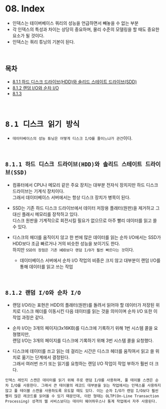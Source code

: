 # 08. Index

- 인덱스는 테이버베이스 쿼리의 성능을 언급하면서 빼놓을 수 없는 부분
- 각 인덱스의 특성과 차이는 상당히 중요하며, 물리 수준의 모델링을 할 때도 중요한 요소가 될 것이다.
- 인덱스는 쿼리 튜닝의 기본이 된다.

<br/>

## **목차**
- [8.1.1 하드 디스크 드라이브(HDD)와 솔리드 스테이트 드라이브(SDD)](#1)
- [8.1.2 랜덤 I/O와 순차 I/O](#2)
- [8.1.3](#3)

<br/>

# **`8.1 디스크 읽기 방식`**
- `데이터베이스의 성능 튜닝은 어떻게 디스크 I/O를 줄이느냐가 관건`이다.

<br/>

## **`8.1.1 하드 디스크 드라이브(HDD)와 솔리드 스테이트 드라이브(SSD)`**<a id="1"></a>
- 컴퓨터에서 CPU나 메모리 같은 주요 장치는 대부분 전자식 장치지만 하드 디스크 드라이브는 기계식 장치이다.  
그래서 데이터베이스 서버에서는 항상 디스크 장치가 병목이 된다.

- SSD는 기존 하드 디스크 드라이브에서 데이터 저장용 플래터(원판)을 제거하고 그 대신 플래시 메모리를 장착하고 있다.  
디스크 원판을 기계적으로 회전시킬 필요가 없으므로 아주 빨리 데이터를 읽고 쓸 수 있다.

- 디스크의 헤더를 움직이지 않고 한 번에 많은 데이터를 읽는 순차 I/O에서는 SSD가 HDD보다 조금 빠르거나 거의 비슷한 성능을 보이기도 한다.  
하지만 `SSD의 장점은 기존 HDD보다 랜덤 I/O가 훨씬 빠르다는 것`이다.
    - 데이터베이스 서버에서 순차 I/O 작업의 비중은 크지 않고 대부분이 랜덤 I/O를 통해 데이터를 읽고 쓰는 작업

<br/>

## **`8.1.2 랜덤 I/O와 순차 I/O`**<a id="2"></a>
- 랜덤 I/O라는 표현은 HDD의 플래터(원판)를 돌려서 읽어야 할 데이터가 저장된 위치로 디스크 헤더를 이동시킨 다음 데이터를 읽는 것을 의미이며 순차 I/O 또한 이 작업 과정은 같다.

- 순차 I/O는 3개의 페이지(3x16KB)를 디스크에 기록하기 위해 1번 시스템 콜을 요쳥했지만,  
랜덤 I/O는 3개의 페이지를 디스크에 기록하기 위해 3번 시스템 콜을 요청했다.

- 디스크에 데이터를 쓰고 읽는 데 걸리는 시간은 디스크 헤더를 움직여서 읽고 쓸 위치로 옮기는 단계에서 결정된다.  
그래서 여러번 쓰기 또는 읽기를 요청하는 랜덤 I/O 작업이 작업 부하가 훨씬 더 크다.

```
인덱스 레인지 스캔은 데이터를 읽기 위해 주로 랜덤 I/O를 사용하며, 풀 테이블 스캔은 순차 I/O를 사용한다. 그래서 큰 테이블의 레코드 대부분을 읽는 작업에서는 인덱스를 사용하지 않고 풀 테이블 스캔을 사용하도록 유도할 때도 있다. 이는 순차 I/O가 랜덤 I/O보다 훨씬 빨리 많은 레코드를 읽어올 수 있기 때문인데, 이런 형태는 OLTP(On-Line Transaction Processing) 성격의 웹 서비스보다는 데이터 웨어하우스나 통계 작업에서 자주 사용된다.
```